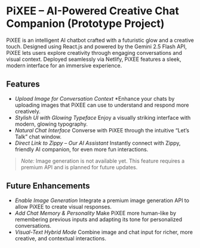 # PiXEE – AI-Powered Creative Chat Companion (Prototype Project)

PiXEE is an intelligent AI chatbot crafted with a futuristic glow and a creative touch. Designed using React.js and powered by the Gemini 2.5 Flash API, PiXEE lets users explore creativity through engaging conversations and visual context. Deployed seamlessly via Netlify, PiXEE features a sleek, modern interface for an immersive experience.

## Features 

- *Upload Image for Conversation Context*
*Enhance your chats by uploading images that PiXEE can use to understand and respond more creatively.
- *Stylish UI with Glowing Typeface*
Enjoy a visually striking interface with modern, glowing typography.
- *Natural Chat Interface*
Converse with PiXEE through the intuitive “Let’s Talk” chat window.
- *Direct Link to Zippy – Our AI Assistant*
Instantly connect with Zippy, friendly AI companion, for even more fun interactions.

> *Note:* Image generation is not available yet. This feature requires a premium API and is planned for future updates.

## Future Enhancements

- *Enable Image Generation*
Integrate a premium image generation API to allow PiXEE to create visual responses.
- *Add Chat Memory & Personality*
Make PiXEE more human-like by remembering previous inputs and adapting its tone for personalized conversations.
- *Visual-Text Hybrid Mode*
Combine image and chat input for richer, more creative, and contextual interactions.

